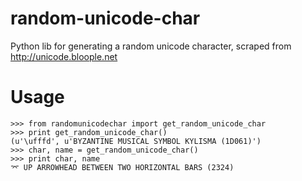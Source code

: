 random-unicode-char
===================

Python lib for generating a random unicode character, scraped from http://unicode.bloople.net

# Usage

    >>> from randomunicodechar import get_random_unicode_char
    >>> print get_random_unicode_char()
    (u'\ufffd', u'BYZANTINE MUSICAL SYMBOL KYLISMA (1D061)')
    >>> char, name = get_random_unicode_char()
    >>> print char, name
    ⌤ UP ARROWHEAD BETWEEN TWO HORIZONTAL BARS (2324)
